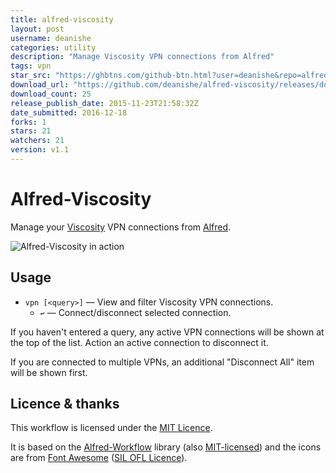 ```yaml
---
title: alfred-viscosity
layout: post
username: deanishe
categories: utility
description: "Manage Viscosity VPN connections from Alfred"
tags: vpn
star_src: "https://ghbtns.com/github-btn.html?user=deanishe&repo=alfred-viscosity&type=star&count=true"
download_url: "https://github.com/deanishe/alfred-viscosity/releases/download/v1.1/Viscosity-1.1.alfredworkflow"
download_count: 25
release_publish_date: 2015-11-23T21:58:32Z
date_submitted: 2016-12-18
forks: 1
stars: 21
watchers: 21
version: v1.1
---
```

# Alfred-Viscosity #

Manage your [Viscosity][viscosity] VPN connections from [Alfred][alfred].

![Alfred-Viscosity in action][demo]


## Usage ##

- `vpn [<query>]` — View and filter Viscosity VPN connections.
    - `↩` — Connect/disconnect selected connection.

If you haven't entered a query, any active VPN connections will be shown at the top of the list. Action an active connection to disconnect it.

If you are connected to multiple VPNs, an additional "Disconnect All" item will be shown first.


## Licence & thanks ##

This workflow is licensed under the [MIT Licence][mit].

It is based on the [Alfred-Workflow][aw] library (also [MIT-licensed][mit]) and the icons are from [Font Awesome][font-awesome] ([SIL OFL Licence][sil-ofl]).


[demo]: https://github.com/deanishe/alfred-viscosity/raw/master/demo.gif  "Alfred-Viscosity in action"
[viscosity]: https://www.sparklabs.com/viscosity/
[font-awesome]: http://fontawesome.io/
[alfred]: http://www.alfredapp.com/
[aw]: http://www.deanishe.net/alfred-workflow/
[mit]: http://opensource.org/licenses/MIT
[sil-ofl]: http://scripts.sil.org/cms/scripts/page.php?site_id=nrsi&id=OFL